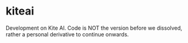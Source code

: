 # kiteai
Development on Kite AI. Code is NOT the version before we dissolved, rather a personal derivative to continue onwards.
